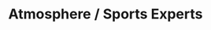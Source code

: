 ---
title: "Atmosphere / Sports Experts"
url: /bromont/atmosphere-sports-experts/
shop: Kleidung
---